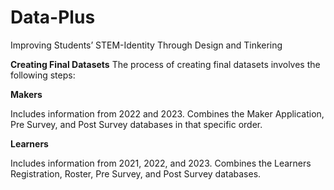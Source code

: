 # Data-Plus
Improving Students’ STEM-Identity Through Design and Tinkering


**Creating Final Datasets**
The process of creating final datasets involves the following steps:

**Makers**

Includes information from 2022 and 2023.
Combines the Maker Application, Pre Survey, and Post Survey databases in that specific order.

**Learners**

Includes information from 2021, 2022, and 2023.
Combines the Learners Registration, Roster, Pre Survey, and Post Survey databases.
